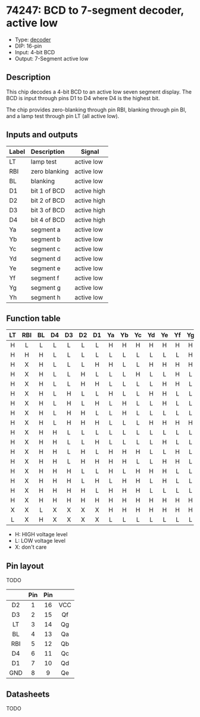 # 74247: BCD to 7-segment decoder, active low

- Type: [decoder](encoders_decoders.md)
- DIP: 16-pin
- Input: 4-bit BCD
- Output: 7-Segment active low

## Description

This chip decodes a 4-bit BCD to an active low seven segment display. The BCD is input through pins D1 to D4 where D4 is the highest bit.

The chip provides zero-blanking through pin RBI, blanking through pin BI, and a lamp test through pin LT (all active low).

## Inputs and outputs

| Label | Description   | Signal      |
|:----- |:------------- | ----------- |
| LT    | lamp test     | active low  |
| RBI   | zero blanking | active low  |
| BL    | blanking      | active low  |
| D1    | bit 1 of BCD  | active high |
| D2    | bit 2 of BCD  | active high |
| D3    | bit 3 of BCD  | active high |
| D4    | bit 4 of BCD  | active high |
| Ya    | segment a     | active low  |
| Yb    | segment b     | active low  |
| Yc    | segment c     | active low  |
| Yd    | segment d     | active low  |
| Ye    | segment e     | active low  |
| Yf    | segment f     | active low  |
| Yg    | segment g     | active low  |
| Yh    | segment h     | active low  |

## Function table

| LT  | RBI | BL  | D4 | D3 | D2 | D1 | Ya  | Yb  | Yc  | Yd  | Ye  | Yf  | Yg  | Display |
|:---:|:---:|:---:|:--:|:--:|:--:|:--:|:---:|:---:|:---:|:---:|:---:|:---:|:---:|:-------:|
| H   | L   | L   | L  | L  | L  | L  | H   | H   | H   | H   | H   | H   | H   | Blank   |
| H   | H   | H   | L  | L  | L  | L  | L   | L   | L   | L   | L   | L   | H   | 0       |
| H   | X   | H   | L  | L  | L  | H  | H   | L   | L   | H   | H   | H   | H   | 1       |
| H   | X   | H   | L  | L  | H  | L  | L   | L   | H   | L   | L   | H   | L   | 2       |
| H   | X   | H   | L  | L  | H  | H  | L   | L   | L   | L   | H   | H   | L   | 3       |
| H   | X   | H   | L  | H  | L  | L  | H   | L   | L   | H   | H   | L   | L   | 4       |
| H   | X   | H   | L  | H  | L  | H  | L   | H   | L   | L   | H   | L   | L   | 5       |
| H   | X   | H   | L  | H  | H  | L  | L   | H   | L   | L   | L   | L   | L   | 6       |
| H   | X   | H   | L  | H  | H  | H  | L   | L   | L   | H   | H   | H   | H   | 7       |
| H   | X   | H   | H  | L  | L  | L  | L   | L   | L   | L   | L   | L   | L   | 8       |
| H   | X   | H   | H  | L  | L  | H  | L   | L   | L   | L   | H   | L   | L   | 9       |
| H   | X   | H   | H  | L  | H  | L  | H   | H   | H   | L   | L   | H   | L   |         |
| H   | X   | H   | H  | L  | H  | H  | H   | H   | L   | L   | H   | H   | L   |         |
| H   | X   | H   | H  | H  | L  | L  | H   | L   | H   | H   | H   | L   | L   |         |
| H   | X   | H   | H  | H  | L  | H  | L   | H   | H   | L   | H   | L   | L   |         |
| H   | X   | H   | H  | H  | H  | L  | H   | H   | H   | L   | L   | L   | L   |         |
| H   | X   | H   | H  | H  | H  | H  | H   | H   | H   | H   | H   | H   | H   |         |
| X   | X   | L   | X  | X  | X  | X  | H   | H   | H   | H   | H   | H   | H   | Blank   |
| L   | X   | H   | X  | X  | X  | X  | L   | L   | L   | L   | L   | L   | L   | 8       |

- H: HIGH voltage level
- L: LOW voltage level
- X: don't care

## Pin layout

TODO

|      | Pin | Pin |     |
|:----:|:---:|:---:|:---:|
| D2   |   1 |  16 | VCC |
| D3   |   2 |  15 | Qf  |
| LT   |   3 |  14 | Qg  |
| BL   |   4 |  13 | Qa  |
| RBI  |   5 |  12 | Qb  |
| D4   |   6 |  11 | Qc  |
| D1   |   7 |  10 | Qd  |
| GND  |   8 |   9 | Qe  |

## Datasheets

TODO
